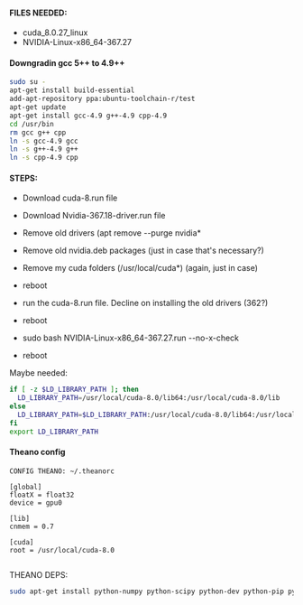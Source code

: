 #### FILES NEEDED:
- cuda_8.0.27_linux
- NVIDIA-Linux-x86_64-367.27




#### Downgradin gcc 5++ to 4.9++

```bash
sudo su -
apt-get install build-essential
add-apt-repository ppa:ubuntu-toolchain-r/test
apt-get update
apt-get install gcc-4.9 g++-4.9 cpp-4.9
cd /usr/bin
rm gcc g++ cpp
ln -s gcc-4.9 gcc
ln -s g++-4.9 g++
ln -s cpp-4.9 cpp
```


#### STEPS:
- Download cuda-8.run file
- Download Nvidia-367.18-driver.run file
- Remove old drivers (apt remove --purge nvidia*
- Remove old nvidia.deb packages (just in case that's necessary?)
- Remove my cuda folders (/usr/local/cuda*) (again, just in case)

- reboot
- run the cuda-8.run file. Decline on installing the old drivers (362?)
- reboot
- sudo bash NVIDIA-Linux-x86_64-367.27.run --no-x-check
- reboot




Maybe needed:

```bash
if [ -z $LD_LIBRARY_PATH ]; then
  LD_LIBRARY_PATH=/usr/local/cuda-8.0/lib64:/usr/local/cuda-8.0/lib
else
  LD_LIBRARY_PATH=$LD_LIBRARY_PATH:/usr/local/cuda-8.0/lib64:/usr/local/cuda-8.0/lib
fi
export LD_LIBRARY_PATH
```


#### Theano config

```
CONFIG THEANO: ~/.theanorc

[global]
floatX = float32
device = gpu0

[lib]
cnmem = 0.7

[cuda]
root = /usr/local/cuda-8.0


```


THEANO DEPS:
```bash
sudo apt-get install python-numpy python-scipy python-dev python-pip python-nose g++ libopenblas-dev git
```



